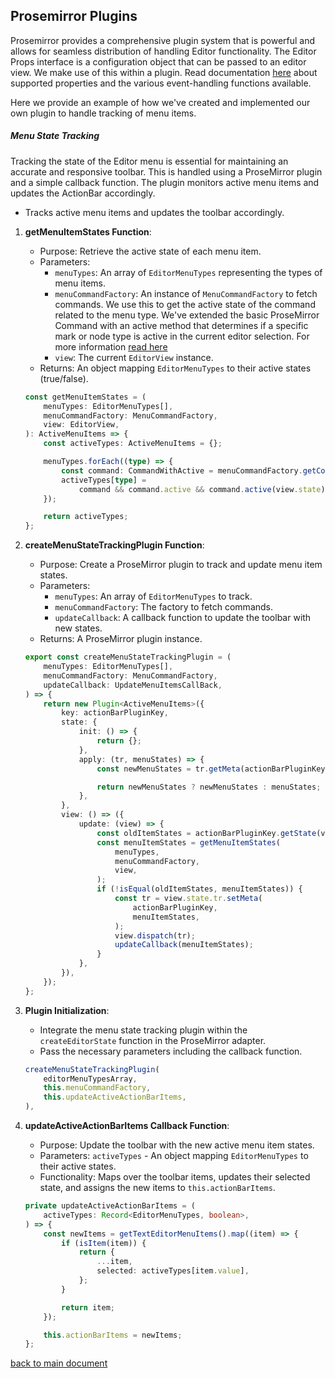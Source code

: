 ## Prosemirror Plugins

Prosemirror provides a comprehensive plugin system that is powerful and allows for seamless distribution of handling Editor functionality. The Editor Props interface is a configuration object that can be passed to an editor view. We make use of this within a plugin. Read documentation [here](https://prosemirror.net/docs/ref/version/0.20.0.html#view.EditorProps) about supported properties and the various event-handling functions available.

Here we provide an example of how we've created and implemented our own plugin to handle tracking of menu items.

##### Menu State Tracking
Tracking the state of the Editor menu is essential for maintaining an accurate and responsive toolbar. This is handled using a ProseMirror plugin and a simple callback function. The plugin monitors active menu items and updates the ActionBar accordingly.

- Tracks active menu items and updates the toolbar accordingly.

1. **getMenuItemStates Function**:
    - Purpose: Retrieve the active state of each menu item.
    - Parameters:
        - `menuTypes`: An array of `EditorMenuTypes` representing the types of menu items.
        - `menuCommandFactory`: An instance of `MenuCommandFactory` to fetch commands. We use this to get the active state of the command related to the menu type. We've extended the basic ProseMirror Command with an active method that determines if a specific mark or node type is active in the current editor selection. For more information [read here](./menu-command.md)
        - `view`: The current `EditorView` instance.
    - Returns: An object mapping `EditorMenuTypes` to their active states (true/false).

    ```typescript
    const getMenuItemStates = (
        menuTypes: EditorMenuTypes[],
        menuCommandFactory: MenuCommandFactory,
        view: EditorView,
    ): ActiveMenuItems => {
        const activeTypes: ActiveMenuItems = {};

        menuTypes.forEach((type) => {
            const command: CommandWithActive = menuCommandFactory.getCommand(type);
            activeTypes[type] =
                command && command.active && command.active(view.state);
        });

        return activeTypes;
    };
    ```

2. **createMenuStateTrackingPlugin Function**:
    - Purpose: Create a ProseMirror plugin to track and update menu item states.
    - Parameters:
        - `menuTypes`: An array of `EditorMenuTypes` to track.
        - `menuCommandFactory`: The factory to fetch commands.
        - `updateCallback`: A callback function to update the toolbar with new states.
    - Returns: A ProseMirror plugin instance.

    ```typescript
    export const createMenuStateTrackingPlugin = (
        menuTypes: EditorMenuTypes[],
        menuCommandFactory: MenuCommandFactory,
        updateCallback: UpdateMenuItemsCallBack,
    ) => {
        return new Plugin<ActiveMenuItems>({
            key: actionBarPluginKey,
            state: {
                init: () => {
                    return {};
                },
                apply: (tr, menuStates) => {
                    const newMenuStates = tr.getMeta(actionBarPluginKey);

                    return newMenuStates ? newMenuStates : menuStates;
                },
            },
            view: () => ({
                update: (view) => {
                    const oldItemStates = actionBarPluginKey.getState(view.state);
                    const menuItemStates = getMenuItemStates(
                        menuTypes,
                        menuCommandFactory,
                        view,
                    );
                    if (!isEqual(oldItemStates, menuItemStates)) {
                        const tr = view.state.tr.setMeta(
                            actionBarPluginKey,
                            menuItemStates,
                        );
                        view.dispatch(tr);
                        updateCallback(menuItemStates);
                    }
                },
            }),
        });
    };
    ```

3. **Plugin Initialization**:
    - Integrate the menu state tracking plugin within the `createEditorState` function in the ProseMirror adapter.
    - Pass the necessary parameters including the callback function.

    ```typescript
    createMenuStateTrackingPlugin(
        editorMenuTypesArray,
        this.menuCommandFactory,
        this.updateActiveActionBarItems,
    ),
    ```

4. **updateActiveActionBarItems Callback Function**:
    - Purpose: Update the toolbar with the new active menu item states.
    - Parameters: `activeTypes` - An object mapping `EditorMenuTypes` to their active states.
    - Functionality: Maps over the toolbar items, updates their selected state, and assigns the new items to `this.actionBarItems`.

    ```typescript
    private updateActiveActionBarItems = (
        activeTypes: Record<EditorMenuTypes, boolean>,
    ) => {
        const newItems = getTextEditorMenuItems().map((item) => {
            if (isItem(item)) {
                return {
                    ...item,
                    selected: activeTypes[item.value],
                };
            }

            return item;
        });

        this.actionBarItems = newItems;
    };
    ```

[back to main document](editor-development.md#the-menu-command-factory)
